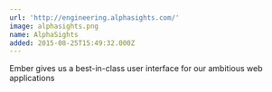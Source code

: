 ```yaml
---
url: 'http://engineering.alphasights.com/'
image: alphasights.png
name: AlphaSights
added: 2015-08-25T15:49:32.000Z
---
```

Ember gives us a best-in-class user interface for our ambitious web applications